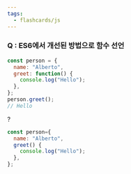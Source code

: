 ```yaml
---
tags:
  - flashcards/js
---
```

### Q : ES6에서 개선된 방법으로 함수 선언 
```js
const person = {
  name: "Alberto",
  greet: function() {
    console.log("Hello");
  },
};
person.greet();
// Hello
```
?
```js
const person={
  name: "Alberto",
  greet() {
    console.log("Hello");
  },
};
```
